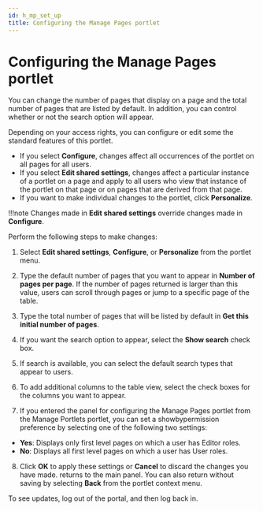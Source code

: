 ```yaml
---
id: h_mp_set_up
title: Configuring the Manage Pages portlet
---
```


# Configuring the Manage Pages portlet


You can change the number of pages that display on a page and the total number of pages that are listed by default. In addition, you can control whether or not the search option will appear.

Depending on your access rights, you can configure or edit some the standard features of this portlet.

-   If you select **Configure**, changes affect all occurrences of the portlet on all pages for all users.
-   If you select **Edit shared settings**, changes affect a particular instance of a portlet on a page and apply to all users who view that instance of the portlet on that page or on pages that are derived from that page.
-   If you want to make individual changes to the portlet, click **Personalize**.

!!!note
    Changes made in **Edit shared settings** override changes made in **Configure**.

Perform the following steps to make changes:

1.  Select **Edit shared settings**, **Configure**, or **Personalize** from the portlet menu.

2.  Type the default number of pages that you want to appear in **Number of pages per page**. If the number of pages returned is larger than this value, users can scroll through pages or jump to a specific page of the table.

3.  Type the total number of pages that will be listed by default in **Get this initial number of pages**.

4.  If you want the search option to appear, select the **Show search** check box.

5.  If search is available, you can select the default search types that appear to users.

6.  To add additional columns to the table view, select the check boxes for the columns you want to appear.

7.  If you entered the panel for configuring the Manage Pages portlet from the Manage Portlets portlet, you can set a showbypermission preference by selecting one of the following two settings:

-   **Yes**: Displays only first level pages on which a user has Editor roles.
-   **No**: Displays all first level pages on which a user has User roles.

8.  Click **OK** to apply these settings or **Cancel** to discard the changes you have made. returns to the main panel. You can also return without saving by selecting **Back** from the portlet context menu.


To see updates, log out of the portal, and then log back in.

